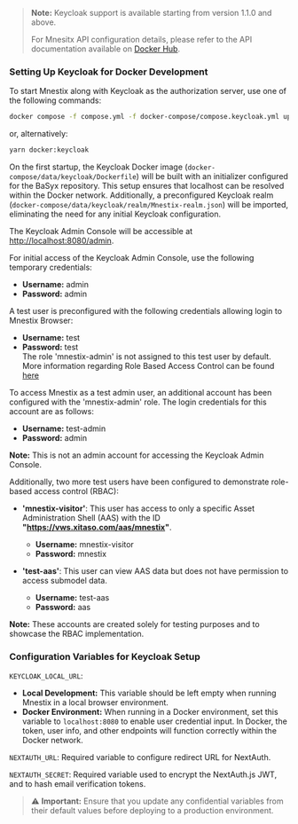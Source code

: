 > **Note:** Keycloak support is available starting from version 1.1.0 and above.
>
> For Mnesitx API configuration details, please refer to the API documentation available
> on [Docker Hub](https://hub.docker.com/r/mnestix/mnestix-api).

### Setting Up Keycloak for Docker Development

To start Mnestix along with Keycloak as the authorization server, use one of the following commands:

```sh
docker compose -f compose.yml -f docker-compose/compose.keycloak.yml up -d
```

or, alternatively:

```sh
yarn docker:keycloak
```

On the first startup, the Keycloak Docker image (`docker-compose/data/keycloak/Dockerfile`) will be built with an
initializer configured for the BaSyx repository.
This setup ensures that localhost can be resolved within the Docker network. Additionally, a preconfigured Keycloak
realm (`docker-compose/data/keycloak/realm/Mnestix-realm.json`) will be imported,
eliminating the need for any initial Keycloak configuration.

The Keycloak Admin Console will be accessible at [http://localhost:8080/admin](http://localhost:8080/admin).

For initial access of the Keycloak Admin Console, use the following temporary credentials:

- **Username:** admin
- **Password:** admin

A test user is preconfigured with the following credentials allowing login to Mnestix Browser:

- **Username:** test
- **Password:** test  
  The role 'mnestix-admin' is not assigned to this test user by default. More information regarding Role Based Access
  Control
  can be found [here](Role-Based-Access-Control)

To access Mnestix as a test admin user, an additional account has been configured with the 'mnestix-admin' role. The
login credentials for this account are as follows:

- **Username:** test-admin
- **Password:** admin

**Note:** This is not an admin account for accessing the Keycloak Admin Console.

Additionally, two more test users have been configured to demonstrate role-based access control (RBAC):

- **'mnestix-visitor'**: This user has access to only a specific Asset Administration Shell (AAS) with the ID **"https://vws.xitaso.com/aas/mnestix"**.
  - **Username:** mnestix-visitor
  - **Password:** mnestix

- **'test-aas'**: This user can view AAS data but does not have permission to access submodel data.
  - **Username:** test-aas
  - **Password:** aas

**Note:** These accounts are created solely for testing purposes and to showcase the RBAC implementation.

### Configuration Variables for Keycloak Setup

`KEYCLOAK_LOCAL_URL`:

- **Local Development:** This variable should be left empty when running Mnestix in a local browser environment.
- **Docker Environment:** When running in a Docker environment, set this variable to `localhost:8080` to enable user
  credential input. In Docker, the token, user info, and other endpoints will function correctly within the Docker
  network.

`NEXTAUTH_URL`: Required variable to configure redirect URL for NextAuth.

`NEXTAUTH_SECRET`: Required variable used to encrypt the NextAuth.js JWT, and to hash email verification tokens.

> ⚠️ **Important:** Ensure that you update any confidential variables from their default values before deploying to a
> production environment.
